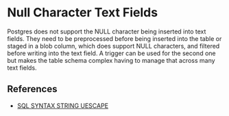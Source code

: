 # Null Character Text Fields

Postgres does not support the NULL character being inserted into text fields.  They need to be preprocessed before being inserted into the table or staged in a blob column, which does support NULL characters, and filtered before writing into the text field.  A trigger can be used for the second one but makes the table schema complex having to manage that across many text fields.

## References

* [SQL SYNTAX STRING UESCAPE](https://www.postgresql.org/docs/9.1/sql-syntax-lexical.html#SQL-SYNTAX-STRINGS-UESCAPE)
